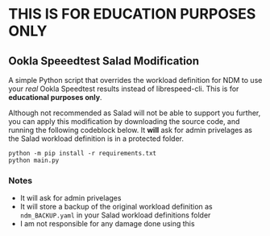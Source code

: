 THIS IS FOR EDUCATION PURPOSES ONLY
============

Ookla Speeedtest Salad Modification
-----
A simple Python script that overrides the workload definition for NDM to use your *real* Ookla Speedtest results instead of librespeed-cli. This is for **educational purposes only**.

Although not recommended as Salad will not be able to support you further, you can apply this modification by downloading the source code, and running the following codeblock below. It **will** ask for admin privelages as the Salad workload definition is in a protected folder.

```shell
python -m pip install -r requirements.txt
python main.py
```
### Notes
- It will ask for admin privelages
- It will store a backup of the original workload definition as `ndm_BACKUP.yaml` in your Salad workload definitions folder
- I am not responsible for any damage done using this
